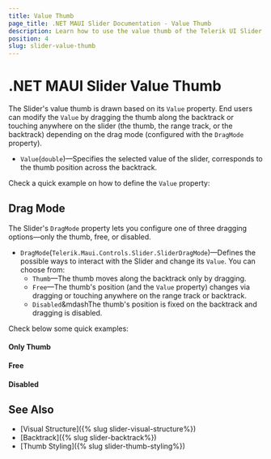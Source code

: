 ```yaml
---
title: Value Thumb
page_title: .NET MAUI Slider Documentation - Value Thumb
description: Learn how to use the value thumb of the Telerik UI Slider for .NET MAUI. End users drag the value thumb across the backtrack to select a desired value.
position: 4
slug: slider-value-thumb
---
```


# .NET MAUI Slider Value Thumb

The Slider's value thumb is drawn based on its `Value` property. End users can modify the `Value` by dragging the thumb along the backtrack or touching anywhere on the slider (the thumb, the range track, or the backtrack) depending on the drag mode (configured with the `DragMode` property).

* `Value`(`double`)&mdash;Specifies the selected value of the slider, corresponds to the thumb position across the backtrack.

Check a quick example on how to define the `Value` property:

<snippet id='slider-getting-started-xaml' />

## Drag Mode

The Slider's `DragMode` property lets you configure one of three dragging options&mdash;only the thumb, free, or disabled.

* `DragMode`(`Telerik.Maui.Controls.Slider.SliderDragMode`)&mdash;Defines the possible ways to interact with the Slider and change its `Value`. You can choose from:
    * `Thumb`&mdash;The thumb moves along the backtrack only by dragging.
    * `Free`&mdash;The thumb's position (and the `Value` property) changes via dragging or touching anywhere on the range track or backtrack.
    * `Disabled`&mdashThe thumb's position is fixed on the backtrack and dragging is disabled.
 
Check below some quick examples:

#### Only Thumb

<snippet id='slider-drag-thumb-xaml' />

#### Free

<snippet id='slider-drag-free-xaml' />

#### Disabled

<snippet id='slider-drag-disabled-xaml' />

## See Also

- [Visual Structure]({% slug slider-visual-structure%})
- [Backtrack]({% slug slider-backtrack%})
- [Thumb Styling]({% slug slider-thumb-styling%})
